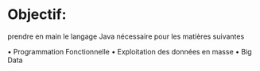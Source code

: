 # Objectif: 
prendre en main le langage Java nécessaire pour les matières suivantes

• Programmation Fonctionnelle
• Exploitation des données en masse
• Big Data
